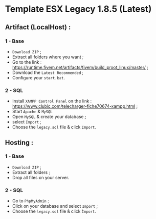 # Template ESX Legacy 1.8.5 (Latest)

## Artifact (LocalHost) :

### 1 - Base
- `Download ZIP` ;
- Extract all folders where you want ;
- Go to the link : https://runtime.fivem.net/artifacts/fivem/build_proot_linux/master/ ;
- Download the `Latest Recommended` ;
- Configure your `start.bat`.

### 2 - SQL
- Install `XAMPP Control Panel` on the link : https://www.clubic.com/telecharger-fiche70674-xampp.html ;
- Start `Apache` & `MySQL`
- Open `MySQL` & create your database ;
- select `Import` ;
- Choose the `legacy.sql` file & click `Import`.


## Hosting :

### 1 - Base
- `Download ZIP` ;
- Extract all folders ;
- Drop all files on your server.

### 2 - SQL
- Go to `PhpMyAdmin` ;
- Click on your database and select `Import` ;
- Choose the `legacy.sql` file & click `Ìmport`.